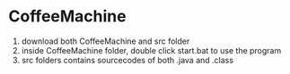 # CoffeeMachine

1. download both CoffeeMachine and src folder
2. inside CoffeeMachine folder, double click start.bat to use the program
3. src folders contains sourcecodes of both .java and .class 
